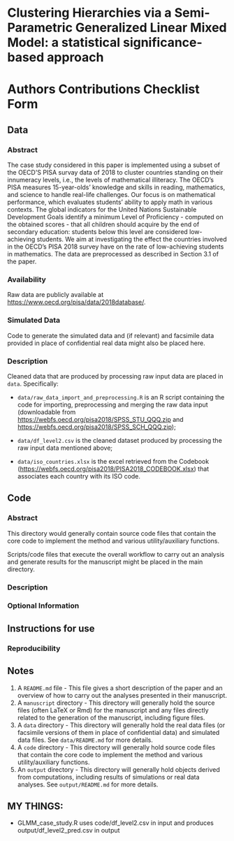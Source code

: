 Clustering Hierarchies via a Semi-Parametric Generalized Linear Mixed Model: a statistical significance-based approach
================

# Authors Contributions Checklist Form

## Data

### Abstract

The case study considered in this paper is implemented using a subset of the OECD'S PISA survay data of 2018 to cluster countries standing on their innumeracy levels, i.e., the levels of mathematical illiteracy. 
The OECD’s PISA measures 15-year-olds’ knowledge and skills in reading, mathematics, and science to handle real-life challenges. 
Our focus is on mathematical performance, which evaluates students’ ability to apply math in various contexts. 
The global indicators for the United Nations Sustainable Development Goals identify a minimum Level of Proficiency - computed on the obtained scores - 
that all children should acquire by the end of secondary education: students below this level are considered low-achieving students. 
We aim at investigating the effect the countries involved in the OECD’s PISA 2018 survey have on the rate of low-achieving students in mathematics.
The data are preprocessed as described in Section 3.1 of the paper.

### Availability

Raw data are publicly available at https://www.oecd.org/pisa/data/2018database/.

### Simulated Data

Code to generate the simulated data and (if relevant) and facsimile data provided in place of confidential real data might also be placed here. 

### Description

Cleaned data that are produced by processing raw input data are placed in `data`. Specifically:
* `data/raw_data_import_and_preprocessing.R` is an R script containing the code for importing, preprocessing and merging the raw data input (downloadable from https://webfs.oecd.org/pisa2018/SPSS_STU_QQQ.zip and https://webfs.oecd.org/pisa2018/SPSS_SCH_QQQ.zip);

* `data/df_level2.csv` is the cleaned dataset produced by processing the raw input data mentioned above;

* `data/iso_countries.xlsx` is the excel retrieved from the Codebook (https://webfs.oecd.org/pisa2018/PISA2018_CODEBOOK.xlsx) that associates each country with its ISO code.




## Code

### Abstract

This directory would generally contain source code files that contain the core code to implement the method and various utility/auxiliary functions.

Scripts/code files that execute the overall workflow to carry out an analysis and generate results for the manuscript might be placed in the main directory.

### Description

### Optional Information

## Instructions for use

### Reproducibility

## Notes

1.  A `README.md` file - This file gives a short description of the
    paper and an overview of how to carry out the analyses presented in their manuscript.
2.  A `manuscript` directory - This directory will generally hold the source files
    (often LaTeX or Rmd) for the manuscript and any files directly related to the
    generation of the manuscript, including figure files.
3.  A `data` directory - This directory will generally hold the real data files 
    (or facsimile versions of them in place of confidential data) and simulated data files.
    See `data/README.md` for more details. 
4.  A `code` directory - This directory will generally hold 
    source code files that contain the core code to implement the method and various utility/auxiliary functions.
5.  An `output` directory - This directory will generally hold objects derived
    from computations, including results of simulations or real data analyses. See `output/README.md` for more details.





## MY THINGS:

* GLMM_case_study.R uses code/df_level2.csv in input and produces output/df_level2_pred.csv in output
